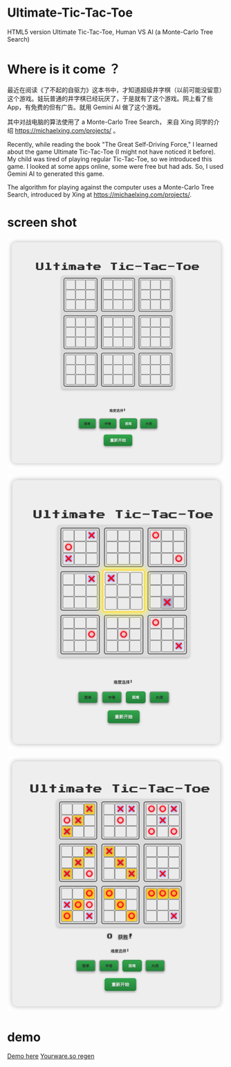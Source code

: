 # Ultimate-Tic-Tac-Toe

HTML5 version Ultimate Tic-Tac-Toe, Human VS AI (a Monte-Carlo Tree Search)

# Where is it come ？

最近在阅读《了不起的自驱力》这本书中，才知道超级井字棋（以前可能没留意）这个游戏。娃玩普通的井字棋已经玩厌了，于是就有了这个游戏。网上看了些 App，有免费的但有广告。就用 Gemini AI 做了这个游戏。

其中对战电脑的算法使用了 a Monte-Carlo Tree Search， 来自 Xing 同学的介绍 https://michaelxing.com/projects/ 。

Recently, while reading the book "The Great Self-Driving Force," I learned about the game Ultimate Tic-Tac-Toe (I might not have noticed it before). My child was tired of playing regular Tic-Tac-Toe, so we introduced this game. I looked at some apps online, some were free but had ads. So, I used Gemini AI to generated this game.

The algorithm for playing against the computer uses a Monte-Carlo Tree Search, introduced by Xing at https://michaelxing.com/projects/.

# screen shot

![screen1](./screen1.png)

![screen2](./screen2.png)

![screen3](./screen3.png)

# demo

[Demo here](https://kane.hxna.com/res_blog/games.html)
[Yourware.so regen](https://grc1h35ud5.yourware.so/)
